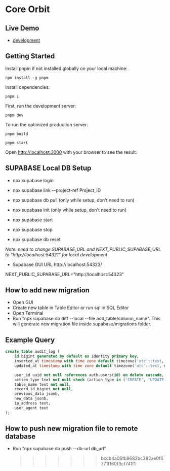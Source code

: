 # Core Orbit

## Live Demo

- [development](https://core-orbit-git-dev-geek-squad1.vercel.app)

## Getting Started

Install pnpm if not installed globally on your local machine:

```
npm install -g pnpm
```

Install dependencies:

```
pnpm i
```

First, run the development server:

```
pnpm dev
```

To run the optimized production server:

```
pnpm build
```

```
pnpm start
```

Open [http://localhost:3000](http://localhost:3000) with your browser to see the result.

## SUPABASE Local DB Setup

- npx supabase login
- npx supabase link --project-ref Project_ID
- npx supabase db pull (only while setup, don't need to run)
- npx supabase init (only while setup, don't need to run)

- npx supabase start
- npx supabase stop

- npx supabase db reset

_Note: need to change SUPABASE_URL and NEXT_PUBLIC_SUPABASE_URL to "http://localhost:54321" for local development_

- Supabase GUI URL
  http://localhost:54323/

NEXT_PUBLIC_SUPABASE_URL="http://localhost:54323"

## How to add new migration

- Open GUI
- Create new table in Table Editor or run sql in SQL Editor
- Open Terminal
- Run "npx supabase db diff --local --file add_table/column_name". This will generate new migration file inside supabase/migrations folder.

## Example Query

```sql
create table audit_log (
    id bigint generated by default as identity primary key,
    inserted_at timestamp with time zone default timezone('utc'::text, now()) not null,
    updated_at timestamp with time zone default timezone('utc'::text, now()) not null,

    user_id uuid not null references auth.users(id) on delete cascade,
    action_type text not null check (action_type in ('CREATE', 'UPDATE', 'DELETE', 'LOGIN', 'LOGOUT')),
    table_name text not null,
    record_id bigint not null,
    previous_data jsonb,
    new_data jsonb,
    ip_address text,
    user_agent text
);
```

## How to push new migration file to remote database

- Run "npx supabase db push --db-url db_url"
  > > > > > > > bccb4a06fb9682bc382ae0f6771f160f3cf741f1

